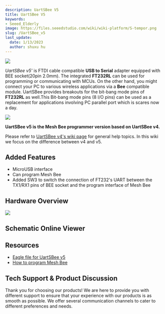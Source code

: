 ```yaml
---
description: UartSBee V5
title: UartSBee V5
keywords:
- Seeed_Elderly
image: https://files.seeedstudio.com/wiki/wiki-platform/S-tempor.png
slug: /UartSBee_v5
last_update:
  date: 1/13/2023
  author: shuxu hu
---
```


![](https://files.seeedstudio.com/wiki/UartSBee_v5/img/UartSBee_V5_New.jpg)

*UartSBee v5'* is FTDI cable compatible **USB to Serial** adapter equipped with BEE socket(20pin 2.0mm). The integrated **FT232RL** can be used for programming or communicating with MCUs. On the other hand, you might connect your PC to various wireless applications via a **Bee** compatible module. UartSBee provides breakouts for the bit-bang mode pins of **FT232RL** as well.This Bit-bang mode pins (8 I/O pins) can be used as a replacement for applications involving PC parallel port which is scares now a day.

[![](https://files.seeedstudio.com/wiki/common/Get_One_Now_Banner.png)](https://www.seeedstudio.com/UartSBee-V5-p-1752.html)

**UartSBee v5 is the Mesh Bee programmer version based on UartSBee v4.**

Please refer to [UartSBee v4's wiki page](/UartSBee_V4 "UartSBee V4") for general help topics. In this wiki we focus on the difference between v4 and v5.

Added Features
--------------

- MicroUSB interface
- Can program Mesh Bee
- Added SW3 to switch the connection of FT232's UART between the TX1/RX1 pins of BEE socket and the program interface of Mesh Bee

Hardware Overview
-------

![](https://files.seeedstudio.com/wiki/UartSBee_v5/img/UartSBeev5_diagram.png)

## Schematic Online Viewer

<div className="altium-ecad-viewer" data-project-src="https://files.seeedstudio.com/wiki/UartSBee_v5/res/UartSBee_v5_eagle_file.zip" style={{borderRadius: '0px 0px 4px 4px', height: 500, borderStyle: 'solid', borderWidth: 1, borderColor: 'rgb(241, 241, 241)', overflow: 'hidden', maxWidth: 1280, maxHeight: 700, boxSizing: 'border-box'}}>
</div>

Resources
---------

- [Eagle file for UartSBee v5](https://files.seeedstudio.com/wiki/UartSBee_v5/res/UartSBee_v5_eagle_file.zip)
- [How to program Mesh Bee](/Mesh_Bee "Mesh Bee")

<!-- This Markdown file was created from https://www.seeedstudio.com/wiki/UartSBee_v5 -->

## Tech Support & Product Discussion

Thank you for choosing our products! We are here to provide you with different support to ensure that your experience with our products is as smooth as possible. We offer several communication channels to cater to different preferences and needs.

<div class="button_tech_support_container">
<a href="https://forum.seeedstudio.com/" class="button_forum"></a> 
<a href="https://www.seeedstudio.com/contacts" class="button_email"></a>
</div>

<div class="button_tech_support_container">
<a href="https://discord.gg/eWkprNDMU7" class="button_discord"></a> 
<a href="https://github.com/Seeed-Studio/wiki-documents/discussions/69" class="button_discussion"></a>
</div>
